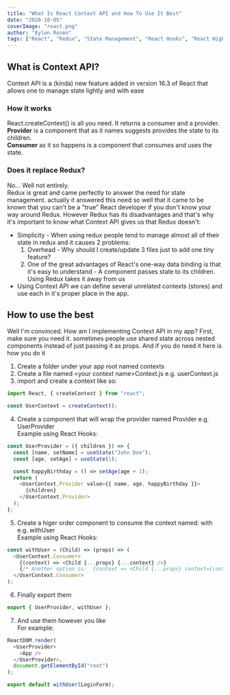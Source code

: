 ```yaml
---
title: "What Is React Context API and How To Use It Best"
date: "2020-10-05"
coverImage: "react.png"
author: "Eylon Ronen"
tags: ["React", "Redux", "State Management", "React Hooks", "React Higher Order Component"]
---
```


## What is Context API?
Context API is a (kinda) new feature added in version 16.3 of React that allows one to manage state lightly and with ease

### How it works
React.createContext() is all you need. It returns a consumer and a provider.
**Provider** is a component that as it names suggests provides the state to its children.  
**Consumer** as it so happens is a component that consumes and uses the state.

### **Does it replace Redux?**
No... Well not entirely.  
Redux is great and came perfectly to answer the need for state management. actually it answered this need so well that it came to be known that you can't be a "true" React developer if you don't know your way around Redux.
However Redux has its disadvantages and that's why it's important to know what Context API gives us that Redux doesn't:
* Simplicity - When using redux people tend to manage almost all of their state in redux and it causes 2 problems:  
  1. Overhead - Why should I create/update 3 files just to add one tiny feature? 
  2. One of the great advantages of React's one-way data binding is that it's easy to understand - A component passes state to its children. Using Redux takes it away from us
* Using Context API we can define several unrelated contexts (stores) and use each in it's proper place in the app.

## How to use the best
Well I'm convinced. How am I implementing Context API in my app?
First, make sure you need it. sometimes people use shared state across nested components instead of just passing it as props.
And if you do need it here is how you do it  
1. Create a folder under your app root named contexts
2. Create a file named \<your context name\>Context.js e.g. userContext.js
3. import and create a context like so:

```js
import React, { createContext } from "react";

const UserContext = createContext();
```

4. Create a component that will wrap the provider named <your context name>Provider e.g. UserProvider  
Example using React Hooks:

```js
const UserProvider = ({ children }) => {
  const [name, setName] = useState("John Doe");
  const [age, setAge] = useState(1);

  const happyBirthday = () => setAge(age + 1);
  return (
    <UserContext.Provider value={{ name, age, happyBirthday }}>
      {children}
    </UserContext.Provider>
  );
};
```

5. Create a higer order component to consume the context named: with<your context name> e.g. withUser  
Example using React Hooks:

```js
const withUser = (Child) => (props) => (
  <UserContext.Consumer>
    {(context) => <Child {...props} {...context} />}
    {/* Another option is:  {context => <Child {...props} context={context}/>}*/}
  </UserContext.Consumer>
);
```

6. Finally export them

```js
export { UserProvider, withUser };
```

7. And use them however you like  
For example:

```js
ReactDOM.render(
  <UserProvider>
    <App />
  </UserProvider>,
  document.getElementById("root")
);
```
```js
export default withUser(LoginForm);
```